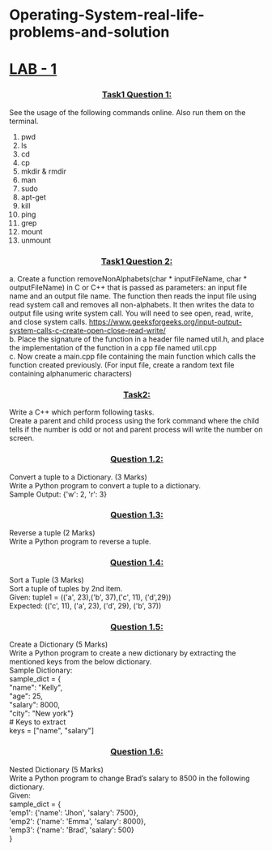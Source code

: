 # Operating-System-real-life-problems-and-solution


<a href="Lab1"><h1>LAB - 1</h1></a>

<a href="Lab1/Task%201%20solution.rar"><h3 align="center" >Task1 Question 1:  </h3></a>

See the usage of the following commands online. Also run them on the terminal.<br>
1.	pwd<br>
2.	ls<br>
3.	cd<br>
4.	cp<br>
5.	mkdir & rmdir<br>
6.	man<br>
7.	sudo<br>
8.	apt-get<br>
9.	kill<br>
10.	ping<br>
11.	grep<br>
12.	mount<br>
13.	unmount<br>


<a href="Lab1/Task%201%20solution.rar"><h3 align="center" >Task1 Question 2:  </h3></a>
a.	Create a function removeNonAlphabets(char * inputFileName, char * outputFileName) in C or C++ that is passed as parameters: an input file name and an output file name.  The function then reads the input file using read system call and removes all non-alphabets. It then writes the data to output file using write system call. You will need to see open, read, write, and close system calls. https://www.geeksforgeeks.org/input-output-system-calls-c-create-open-close-read-write/<br>
b. Place the signature of the function in a header file named util.h, and place the implementation of the function in a cpp file named util.cpp<br>
c.	Now create a main.cpp file containing the main function which calls the function created previously. (For input file, create a random text file containing alphanumeric characters)<br>


<a href="Lab1/Task%201%20solution.rar"><h3 align="center" >Task2:  </h3></a>
Write a C++ which perform following tasks.<br>
Create a parent and child process using the fork command where the child tells if the number is odd or not and parent process will write the number on screen.<br>






<a href="Lab2/Q2.py"> <h3 align="center">Question 1.2:   </h3></a>
    Convert a tuple to a Dictionary. (3 Marks)<br>
    Write a Python program to convert a tuple to a dictionary. <br>
    Sample Output: {'w': 2, 'r': 3}<br>

<a href="Lab2/Q3.py">	<h3 align="center">Question 1.3:</h3></a>
    Reverse a tuple (2 Marks)<br>
    Write a Python program to reverse a tuple.<br>

<a href="Lab2/Q4.py">	<h3 align="center">Question 1.4:</h3></a>
    Sort a Tuple (3 Marks)<br>
    Sort a tuple of tuples by 2nd item.<br>
    Given: tuple1 = (('a', 23),('b', 37),('c', 11), ('d',29))<br>
    Expected: (('c', 11), ('a', 23), ('d', 29), ('b', 37))<br>

<a href="Lab2/Q5.py">	<h3 align="center">Question 1.5:</h3></a>
    Create a Dictionary (5 Marks)<br>
    Write a Python program to create a new dictionary by extracting the mentioned keys from the below dictionary.<br>
    Sample Dictionary:<br>
    sample_dict = {<br>
        "name": "Kelly",<br>
        "age": 25,<br>
        "salary": 8000,<br>
        "city": "New york"}<br>
    # Keys to extract<br>
    keys = ["name", "salary"]<br>
    
<a href="Lab2/Q6.py"><h3 align="center">Question 1.6:</h3></a>
    Nested Dictionary (5 Marks)<br>
    Write a Python program to change Brad’s salary to 8500 in the following dictionary.<br>
    Given:<br>
    sample_dict = {<br>
        'emp1': {'name': 'Jhon', 'salary': 7500},<br>
        'emp2': {'name': 'Emma', 'salary': 8000},<br>
        'emp3': {'name': 'Brad', 'salary': 500}<br>
    }<br>

<br>
<br>
<br>

